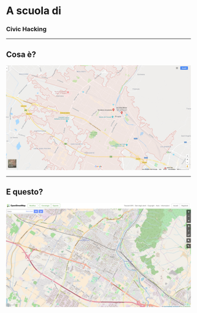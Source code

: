 # A scuola di

### Civic Hacking

---

## Cosa è?

![](assets/image/1.jpg)

---

## E questo?

![](assets/image/2.jpg)